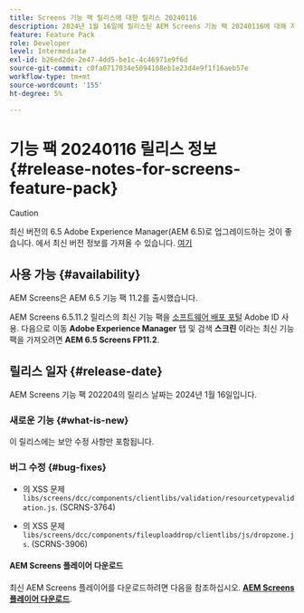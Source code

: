 ```yaml
---
title: Screens 기능 팩 릴리스에 대한 릴리스 20240116
description: 2024년 1월 16일에 릴리스된 AEM Screens 기능 팩 20240116에 대해 자세히 알아보십시오.
feature: Feature Pack
role: Developer
level: Intermediate
exl-id: b26ed2de-2e47-4dd5-be1c-4c46971e9f6d
source-git-commit: c0fa0717034e5094108eb1e23d4e9f1f16aeb57e
workflow-type: tm+mt
source-wordcount: '155'
ht-degree: 5%

---
```


# 기능 팩 20240116 릴리스 정보 {#release-notes-for-screens-feature-pack}

>[!CAUTION]
>최신 버전의 6.5 Adobe Experience Manager(AEM 6.5)로 업그레이드하는 것이 좋습니다. 에서 최신 버전 정보를 가져올 수 있습니다. [여기](https://experienceleague.adobe.com/en/docs/experience-manager-65/content/release-notes/release-notes)

## 사용 가능 {#availability}

AEM Screens은 AEM 6.5 기능 팩 11.2를 출시했습니다.

AEM Screens 6.5.11.2 릴리스의 최신 기능 팩을 [소프트웨어 배포 포털](https://experience.adobe.com/#/downloads/content/software-distribution/en/aem.html) Adobe ID 사용. 다음으로 이동 **Adobe Experience Manager** 탭 및 검색 **스크린** 이라는 최신 기능 팩을 가져오려면 **AEM 6.5 Screens FP11.2**.

## 릴리스 일자 {#release-date}

AEM Screens 기능 팩 202204의 릴리스 날짜는 2024년 1월 16일입니다.

### 새로운 기능 {#what-is-new}

이 릴리스에는 보안 수정 사항만 포함됩니다.

### 버그 수정 {#bug-fixes}

* 의 XSS 문제 `libs/screens/dcc/components/clientlibs/validation/resourcetypevalidation.js`. (SCRNS-3764)

* 의 XSS 문제 `libs/screens/dcc/components/fileuploaddrop/clientlibs/js/dropzone.js`. (SCRNS-3906)

#### AEM Screens 플레이어 다운로드

최신 AEM Screens 플레이어를 다운로드하려면 다음을 참조하십시오. **[AEM Screens 플레이어 다운로드](https://download.macromedia.com/screens/index.html)**.

